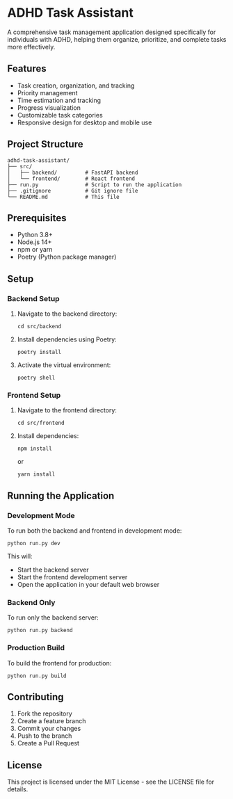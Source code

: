 # ADHD Task Assistant

A comprehensive task management application designed specifically for individuals with ADHD, helping them organize, prioritize, and complete tasks more effectively.

## Features

- Task creation, organization, and tracking
- Priority management
- Time estimation and tracking
- Progress visualization
- Customizable task categories
- Responsive design for desktop and mobile use

## Project Structure

```
adhd-task-assistant/
├── src/
│   ├── backend/         # FastAPI backend
│   └── frontend/        # React frontend
├── run.py               # Script to run the application
├── .gitignore           # Git ignore file
└── README.md            # This file
```

## Prerequisites

- Python 3.8+
- Node.js 14+
- npm or yarn
- Poetry (Python package manager)

## Setup

### Backend Setup

1. Navigate to the backend directory:

   ```
   cd src/backend
   ```

2. Install dependencies using Poetry:

   ```
   poetry install
   ```

3. Activate the virtual environment:
   ```
   poetry shell
   ```

### Frontend Setup

1. Navigate to the frontend directory:

   ```
   cd src/frontend
   ```

2. Install dependencies:
   ```
   npm install
   ```
   or
   ```
   yarn install
   ```

## Running the Application

### Development Mode

To run both the backend and frontend in development mode:

```
python run.py dev
```

This will:

- Start the backend server
- Start the frontend development server
- Open the application in your default web browser

### Backend Only

To run only the backend server:

```
python run.py backend
```

### Production Build

To build the frontend for production:

```
python run.py build
```

## Contributing

1. Fork the repository
2. Create a feature branch
3. Commit your changes
4. Push to the branch
5. Create a Pull Request

## License

This project is licensed under the MIT License - see the LICENSE file for details.
